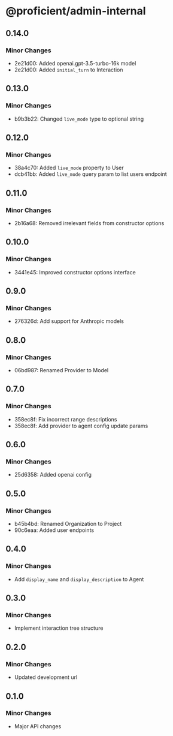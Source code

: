 # @proficient/admin-internal

## 0.14.0

### Minor Changes

- 2e21d00: Added openai.gpt-3.5-turbo-16k model
- 2e21d00: Added `initial_turn` to Interaction

## 0.13.0

### Minor Changes

- b9b3b22: Changed `live_mode` type to optional string

## 0.12.0

### Minor Changes

- 38a4c70: Added `live_mode` property to User
- dcb41bb: Added `live_mode` query param to list users endpoint

## 0.11.0

### Minor Changes

- 2b16a68: Removed irrelevant fields from constructor options

## 0.10.0

### Minor Changes

- 3441e45: Improved constructor options interface

## 0.9.0

### Minor Changes

- 276326d: Add support for Anthropic models

## 0.8.0

### Minor Changes

- 06bd987: Renamed Provider to Model

## 0.7.0

### Minor Changes

- 358ec8f: Fix incorrect range descriptions
- 358ec8f: Add provider to agent config update params

## 0.6.0

### Minor Changes

- 25d6358: Added openai config

## 0.5.0

### Minor Changes

- b45b4bd: Renamed Organization to Project
- 90c6eaa: Added user endpoints

## 0.4.0

### Minor Changes

- Add `display_name` and `display_description` to Agent

## 0.3.0

### Minor Changes

- Implement interaction tree structure

## 0.2.0

### Minor Changes

- Updated development url

## 0.1.0

### Minor Changes

- Major API changes
